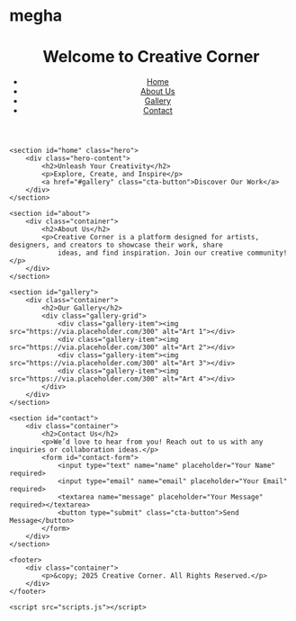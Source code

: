 # megha<!DOCTYPE html>
<html lang="en">

<head>
    <meta charset="UTF-8">
    <meta name="viewport" content="width=device-width, initial-scale=1.0">
    <meta http-equiv="X-UA-Compatible" content="ie=edge">
    <title>Creative Corner</title>
    <link rel="stylesheet" href="styles.css">
</head>

<body>
    <header>
        <div class="container">
            <h1>Welcome to Creative Corner</h1>
            <nav>
                <ul>
                    <li><a href="#home">Home</a></li>
                    <li><a href="#about">About Us</a></li>
                    <li><a href="#gallery">Gallery</a></li>
                    <li><a href="#contact">Contact</a></li>
                </ul>
            </nav>
        </div>
    </header>

    <section id="home" class="hero">
        <div class="hero-content">
            <h2>Unleash Your Creativity</h2>
            <p>Explore, Create, and Inspire</p>
            <a href="#gallery" class="cta-button">Discover Our Work</a>
        </div>
    </section>

    <section id="about">
        <div class="container">
            <h2>About Us</h2>
            <p>Creative Corner is a platform designed for artists, designers, and creators to showcase their work, share
                ideas, and find inspiration. Join our creative community!</p>
        </div>
    </section>

    <section id="gallery">
        <div class="container">
            <h2>Our Gallery</h2>
            <div class="gallery-grid">
                <div class="gallery-item"><img src="https://via.placeholder.com/300" alt="Art 1"></div>
                <div class="gallery-item"><img src="https://via.placeholder.com/300" alt="Art 2"></div>
                <div class="gallery-item"><img src="https://via.placeholder.com/300" alt="Art 3"></div>
                <div class="gallery-item"><img src="https://via.placeholder.com/300" alt="Art 4"></div>
            </div>
        </div>
    </section>

    <section id="contact">
        <div class="container">
            <h2>Contact Us</h2>
            <p>We’d love to hear from you! Reach out to us with any inquiries or collaboration ideas.</p>
            <form id="contact-form">
                <input type="text" name="name" placeholder="Your Name" required>
                <input type="email" name="email" placeholder="Your Email" required>
                <textarea name="message" placeholder="Your Message" required></textarea>
                <button type="submit" class="cta-button">Send Message</button>
            </form>
        </div>
    </section>

    <footer>
        <div class="container">
            <p>&copy; 2025 Creative Corner. All Rights Reserved.</p>
        </div>
    </footer>

    <script src="scripts.js"></script>
</body>

</html>
